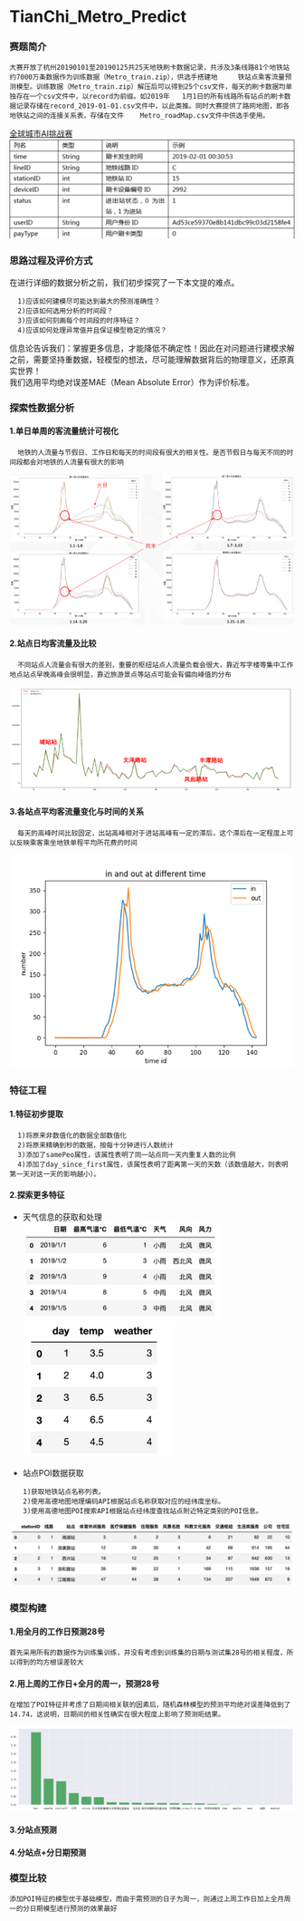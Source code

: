 # TianChi_Metro_Predict

### 赛题简介

    大赛开放了杭州20190101至20190125共25天地铁刷卡数据记录，共涉及3条线路81个地铁站约7000万条数据作为训练数据（Metro_train.zip），供选手搭建地     铁站点乘客流量预测模型。训练数据（Metro_train.zip）解压后可以得到25个csv文件，每天的刷卡数据均单独存在一个csv文件中，以record为前缀。如2019年   1月1日的所有线路所有站点的刷卡数据记录存储在record_2019-01-01.csv文件中，以此类推。同时大赛提供了路网地图，即各地铁站之间的连接关系表，存储在文件    Metro_roadMap.csv文件中供选手使用。
[全球城市AI挑战赛](https://tianchi.aliyun.com/competition/entrance/231708/introduction)
![](pic/data.png)

### 思路过程及评价方式
在进行详细的数据分析之前，我们初步探究了一下本文提的难点。
  
      1)应该如何建模尽可能达到最大的预测准确性？
      2)应该如何选用分析的时间段？
      3)应该如何刻画每个时间段的时序特征？
      4)应该如何处理异常值并且保证模型稳定的情况？
信息论告诉我们：掌握更多信息，才能降低不确定性！因此在对问题进行建模求解之前，需要坚持重数据，轻模型的想法，尽可能理解数据背后的物理意义，还原真实世界！<br>
我们选用平均绝对误差MAE（Mean Absolute Error）作为评价标准。
      
### 探索性数据分析
#### 1.单日单周的客流量统计可视化
      地铁的人流量与节假日、工作日和每天的时间段有很大的相关性。是否节假日与每天不同的时间段都会对地铁的人流量有很大的影响
![](pic/2.png)
#### 2.站点日均客流量及比较
      不同站点人流量会有很大的差别，重要的枢纽站点人流量负载会很大，靠近写字楼等集中工作地点站点早晚高峰会很明显，靠近旅游景点等站点可能会有偏向峰值的分布
![](pic/3.png)
#### 3.各站点平均客流量变化与时间的关系
      每天的高峰时间比较固定，出站高峰相对于进站高峰有一定的滞后，这个滞后在一定程度上可以反映乘客乘坐地铁单程平均所花费的时间
![](pic/4.png)

### 特征工程
#### 1.特征初步提取
      1)将原来非数值化的数据全部数值化
      2)将原来精确到秒的数据，按每十分钟进行人数统计
      3)添加了samePeo属性，该属性表明了同一站点同一天内重复人数的比例
      4)添加了day_since_first属性，该属性表明了距离第一天的天数（该数值越大，则表明第一天对这一天的影响越小）。
#### 2.探索更多特征
* 天气信息的获取和处理<br>
![](pic/5.png) 
![](pic/6.png)
* 站点POI数据获取<br>

      1)获取地铁站点名称列表。
      2)使用高德地图地理编码API根据站点名称获取对应的经纬度坐标。
      3)使用高德地图POI搜索API根据站点经纬度查找站点附近特定类别的POI信息。
![](pic/7.png)

### 模型构建
#### 1.用全月的工作日预测28号
    首先采用所有的数据作为训练集训练，并没有考虑到训练集的日期与测试集28号的相关程度，所以得到的均方根误差较大
#### 2.用上周的工作日+全月的周一，预测28号
    在增加了POI特征并考虑了日期间相关联的因素后，随机森林模型的预测平均绝对误差降低到了14.74，这说明，日期间的相关性确实在很大程度上影响了预测呃结果。
![](pic/8.png)
#### 3.分站点预测
#### 4.分站点+分日期预测

### 模型比较
    添加POI特征的模型优于基础模型，而由于需预测的日子为周一，则通过上周工作日加上全月周一的分日期模型进行预测的效果最好




